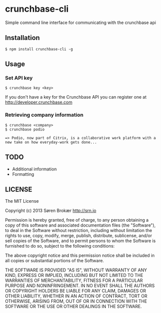 # crunchbase-cli

Simple command line interface for communicating with the crunchbase api

## Installation

```$ npm install crunchbase-cli -g```

## Usage

### Set API key

```
$ crunchbase key <key>
```

If you don't have a key for the Crunchbase API you can register one at http://developer.crunchbase.com

### Retrieving company information

```
$ crunchbase <company>
$ crunchbase podio

=> Podio, now part of Citrix, is a collaborative work platform with a new take on how everyday-work gets done...
```

## TODO

- Additional information
- Formatting

## LICENSE

The MIT License

Copyright (c) 2013 Søren Brokær http://srn.io

Permission is hereby granted, free of charge, to any person obtaining a copy
of this software and associated documentation files (the "Software"), to deal
in the Software without restriction, including without limitation the rights
to use, copy, modify, merge, publish, distribute, sublicense, and/or sell
copies of the Software, and to permit persons to whom the Software is
furnished to do so, subject to the following conditions:

The above copyright notice and this permission notice shall be included in
all copies or substantial portions of the Software.

THE SOFTWARE IS PROVIDED "AS IS", WITHOUT WARRANTY OF ANY KIND, EXPRESS OR
IMPLIED, INCLUDING BUT NOT LIMITED TO THE WARRANTIES OF MERCHANTABILITY,
FITNESS FOR A PARTICULAR PURPOSE AND NONINFRINGEMENT. IN NO EVENT SHALL THE
AUTHORS OR COPYRIGHT HOLDERS BE LIABLE FOR ANY CLAIM, DAMAGES OR OTHER
LIABILITY, WHETHER IN AN ACTION OF CONTRACT, TORT OR OTHERWISE, ARISING FROM,
OUT OF OR IN CONNECTION WITH THE SOFTWARE OR THE USE OR OTHER DEALINGS IN
THE SOFTWARE.
